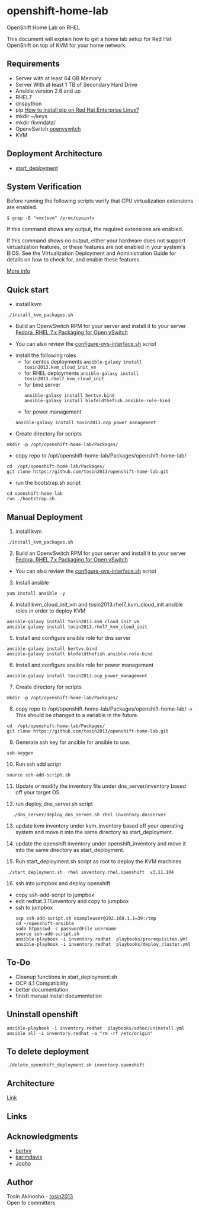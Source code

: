 # openshift-home-lab
OpenShift Home Lab on RHEL

This document will explain how to get a home lab setup for Red Hat OpenShift on top of KVM for your home network.

## Requirements
* Server with at least 64 GB Memory
* Server With at least 1 TB of Secondary Hard Drive
* Ansible version 2.6 and up
* RHEL7
* dnspython
* pip [How to install pip on Red Hat Enterprise Linux?](https://access.redhat.com/solutions/1519803)
* mkdir ~/keys
* mkdir /kvmdata/
* OpenvSwitch  [openvswitch](https://www.linuxtechi.com/install-use-openvswitch-kvm-centos-7-rhel-7/)
* KVM

## Deployment Architecture
* [start_deployment](architecture/start_deployment_arch_diagram.png)

## System Verification
Before running the following scripts verify that CPU virtualization extensions are enabled.

```
$ grep -E "vmx|svm" /proc/cpuinfo
```
If this command shows any output, the required extensions are enabled.

If this command shows no output, either your hardware does not support virtualization features, or these features are not enabled in your system's BIOS. See the Virtualization Deployment and Administration Guide for details on how to check for, and enable these features.

[More info](https://access.redhat.com/articles/1344173#Q_how-verify-enable-cpu-extensions)

## Quick start

* install kvm
```
./install_kvm_packages.sh
```
* Build an OpenvSwitch RPM for your server and install it to your server [Fedora, RHEL 7.x Packaging for Open vSwitch](http://docs.openvswitch.org/en/latest/intro/install/fedora/)
- You can also review the [configure-ovs-interface.sh](scripts/configure-ovs-interface.sh) script
* install the following roles
  - for centos deployments ```ansible-galaxy install tosin2013.kvm_cloud_init_vm```
  - for RHEL deployments ```ansible-galaxy install tosin2013.rhel7_kvm_cloud_init```
  - for bind server
    ```
    ansible-galaxy install bertvv.bind
    ansible-galaxy install blofeldthefish.ansible-role-bind
    ```
  - for power management
  ```
  ansible-galaxy install tosin2013.ocp_power_management
  ```
* Create directory for scripts
```
mkdir -p /opt/openshift-home-lab/Packages/
```
* copy repo to /opt/openshift-home-lab/Packages/openshift-home-lab/
```
cd  /opt/openshift-home-lab/Packages/
git clone https://github.com/tosin2013/openshift-home-lab.git
```

* run the bootstrap.sh script
```
cd openshift-home-lab
run ./bootstrap.sh
```

## Manual Deployment

1. install kvm
```
./install_kvm_packages.sh
```
2. Build an OpenvSwitch RPM for your server and install it to your server [Fedora, RHEL 7.x Packaging for Open vSwitch](http://docs.openvswitch.org/en/latest/intro/install/fedora/)
- You can also review the [configure-ovs-interface.sh](scripts/configure-ovs-interface.sh) script

3. Install ansible
```
yum install ansible -y
```

4. Install  kvm_cloud_init_vm  and tosin2013.rhel7_kvm_cloud_init ansible roles in order to deploy KVM
```
ansible-galaxy install tosin2013.kvm_cloud_init_vm
ansible-galaxy install tosin2013.rhel7_kvm_cloud_init
```
5. Install and configure ansible role for  dns server
```
ansible-galaxy install bertvv.bind
ansible-galaxy install blofeldthefish.ansible-role-bind  
```
6. Install and configure ansible role for power management
```
ansible-galaxy install tosin2013.ocp_power_management
```
7. Create directory for scripts
```
mkdir -p /opt/openshift-home-lab/Packages/
```
8. copy repo to /opt/openshift-home-lab/Packages/openshift-home-lab/ -> This should be changed to a variable  in the future.
```
cd  /opt/openshift-home-lab/Packages/
git clone https://github.com/tosin2013/openshift-home-lab.git
```
9. Generate ssh key for ansible for ansible to use.
```
ssh-keygen
```

10. Run ssh add script
```
source ssh-add-script.sh
```
11. Update or modify the inventory file under dns_server/inventory based off your target OS.

12. run  deploy_dns_server.sh script
```
  ./dns_server/deploy_dns_server.sh rhel inventory.dnsserver
```

13. update kvm inventory under kvm_inventory based off your operating system  and move it into the same directory as start_deployment.

14. update the openshift inventory under openshift_inventory and move it into the same directory as start_deployment.

15. Run start_deployment.sh script as root to deploy the KVM machines
```
./start_deployment.sh  rhel inventory.rhel.openshift  v3.11.104
```

16. ssh into jumpbox and deploy openshift
  - copy ssh-add-script to jumpbox
  - edit redhat.3.11.inventory and copy to jumpbox
  - ssh to jumpbox
    ```
    scp ssh-add-script.sh exampleuser@192.168.1.1=39:/tmp
    cd ~/openshift-ansible
    sudo htpasswd -c passwordFile username
    source ssh-add-script.sh
    ansible-playbook -i inventory.redhat  playbooks/prerequisites.yml
    ansible-playbook -i inventory.redhat  playbooks/deploy_cluster.yml
    ```

## To-Do
* Cleanup functions in start_deployment.sh
* OCP 4.1 Compatibility
* better documentation
* finish manual install documentation


## Uninstall openshift
```
ansible-playbook -i inventory.redhat  playbooks/adhoc/uninstall.yml  
ansible all -i inventory.redhat -a "rm -rf /etc/origin"  
```
## To delete deployment
```
./delete_openshift_deployment.sh inventory.openshift
```

## Architecture
[Link](https://github.com/tosin2013/openshift-home-lab/tree/master/architecture)

## Links

## Acknowledgments
* [bertvv](https://github.com/bertvv)
* [karlmdavis](https://github.com/karlmdavis)
* [Jooho](https://github.com/Jooho)

## Author
Tosin Akinosho - [tosin2013](https://github.com/tosin2013)  
Open to committers  
